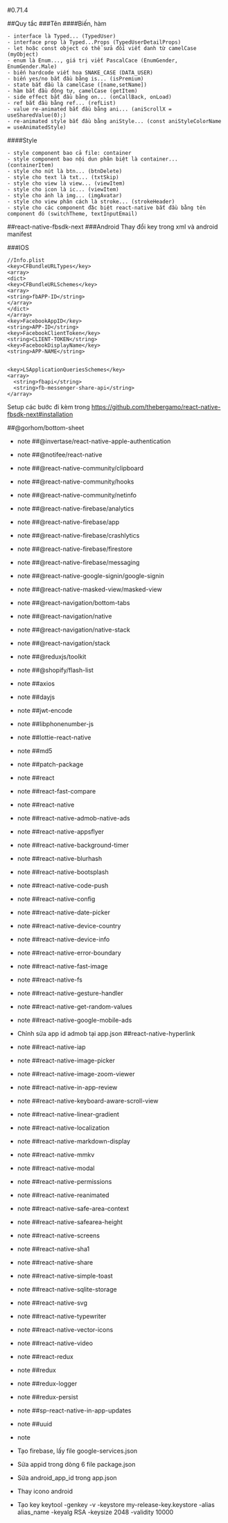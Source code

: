 #0.71.4

##Quy tắc
###Tên
####Biến, hàm
```angular2html
- interface là Typed... (TypedUser)
- interface prop là Typed...Props (TypedUserDetailProps)
- let hoặc const object có thể sửa đổi viết danh từ camelCase (myObject)
- enum là Enum..., giá trị viết PascalCace (EnumGender, EnumGender.Male)
- biến hardcode viết hoa SNAKE_CASE (DATA_USER)
- biến yes/no bắt đầu bằng is... (isPremium)
- state bắt đầu là camelCase ([name,setName])
- hàm bắt đầu động tự, camelCase (getItem)
- side effect bắt đầu bằng on... (onCallBack, onLoad)
- ref bắt đầu bằng ref... (refList)
- value re-animated bắt đầu bằng ani... (aniScrollX = useSharedValue(0);)
- re-animated style bắt đầu bằng aniStyle... (const aniStyleColorName = useAnimatedStyle)
```
####Style
```angular2html
- style component bao cả file: container
- style component bao nội dun phân biệt là container... (containerItem)
- style cho nút là btn... (btnDelete)
- style cho text là txt... (txtSkip)
- style cho view là view... (viewItem)
- style cho icon là ic... (viewItem)
- style cho ảnh là img... (imgAvatar)
- style cho view phân cách là stroke... (strokeHeader)
- style cho các component đặc biệt react-native bắt đầu bằng tên component đó (switchTheme, textInputEmail)
```


##react-native-fbsdk-next
###Android
Thay đổi key trong xml và android manifest

###IOS
```angular2html
//Info.plist
<key>CFBundleURLTypes</key>
<array>
<dict>
<key>CFBundleURLSchemes</key>
<array>
<string>fbAPP-ID</string>
</array>
</dict>
</array>
<key>FacebookAppID</key>
<string>APP-ID</string>
<key>FacebookClientToken</key>
<string>CLIENT-TOKEN</string>
<key>FacebookDisplayName</key>
<string>APP-NAME</string>


<key>LSApplicationQueriesSchemes</key>
<array>
  <string>fbapi</string>
  <string>fb-messenger-share-api</string>
</array>
```
Setup các bước đi kèm trong https://github.com/thebergamo/react-native-fbsdk-next#installation



##@gorhom/bottom-sheet
- note
##@invertase/react-native-apple-authentication
- note
##@notifee/react-native
- note
##@react-native-community/clipboard
- note
##@react-native-community/hooks
- note
##@react-native-community/netinfo
- note
##@react-native-firebase/analytics
- note
##@react-native-firebase/app
- note
##@react-native-firebase/crashlytics
- note
##@react-native-firebase/firestore
- note
##@react-native-firebase/messaging
- note
##@react-native-google-signin/google-signin
- note
##@react-native-masked-view/masked-view
- note
##@react-navigation/bottom-tabs
- note
##@react-navigation/native
- note
##@react-navigation/native-stack
- note
##@react-navigation/stack
- note
##@reduxjs/toolkit
- note
##@shopify/flash-list
- note
##axios
- note
##dayjs
- note
##jwt-encode
- note
##libphonenumber-js
- note
##lottie-react-native
- note
##md5
- note
##patch-package
- note
##react
- note
##react-fast-compare
- note
##react-native
- note
##react-native-admob-native-ads
- note
##react-native-appsflyer
- note
##react-native-background-timer
- note
##react-native-blurhash
- note
##react-native-bootsplash
- note
##react-native-code-push
- note
##react-native-config
- note
##react-native-date-picker
- note
##react-native-device-country
- note
##react-native-device-info
- note
##react-native-error-boundary
- note
##react-native-fast-image
- note
##react-native-fs
- note
##react-native-gesture-handler
- note
##react-native-get-random-values
- note
##react-native-google-mobile-ads
- Chỉnh sửa app id admob tại app.json
##react-native-hyperlink
- note
##react-native-iap
- note
##react-native-image-picker
- note
##react-native-image-zoom-viewer
- note
##react-native-in-app-review
- note
##react-native-keyboard-aware-scroll-view
- note
##react-native-linear-gradient
- note
##react-native-localization
- note
##react-native-markdown-display
- note
##react-native-mmkv
- note
##react-native-modal
- note
##react-native-permissions
- note
##react-native-reanimated
- note
##react-native-safe-area-context
- note
##react-native-safearea-height
- note
##react-native-screens
- note
##react-native-sha1
- note
##react-native-share
- note
##react-native-simple-toast
- note
##react-native-sqlite-storage
- note
##react-native-svg
- note
##react-native-typewriter
- note
##react-native-vector-icons
- note
##react-native-video
- note
##react-redux
- note
##redux
- note
##redux-logger
- note
##redux-persist
- note
##sp-react-native-in-app-updates
- note
##uuid
- note


- Tạo firebase, lấy file google-services.json
- Sửa appid trong dòng 6 file package.json
- Sửa android_app_id trong app.json
- Thay icono android
- Tạo key
  keytool -genkey -v -keystore my-release-key.keystore -alias alias_name -keyalg RSA -keysize 2048 -validity 10000

